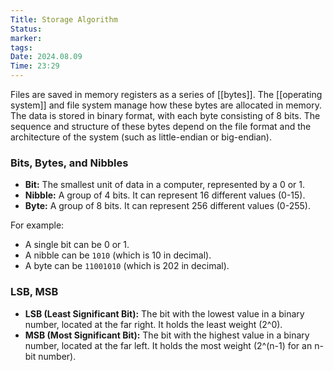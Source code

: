```yaml
---
Title: Storage Algorithm
Status: 
marker: 
tags: 
Date: 2024.08.09
Time: 23:29
---
```

Files are saved in memory registers as a series of [[bytes]]. The [[operating system]] and file system manage how these bytes are allocated in memory. The data is stored in binary format, with each byte consisting of 8 bits. The sequence and structure of these bytes depend on the file format and the architecture of the system (such as little-endian or big-endian).

### Bits, Bytes, and Nibbles
- **Bit:** The smallest unit of data in a computer, represented by a 0 or 1.
- **Nibble:** A group of 4 bits. It can represent 16 different values (0-15).
- **Byte:** A group of 8 bits. It can represent 256 different values (0-255).

For example:
- A single bit can be 0 or 1.
- A nibble can be `1010` (which is 10 in decimal).
- A byte can be `11001010` (which is 202 in decimal).

### LSB, MSB
- **LSB (Least Significant Bit):** The bit with the lowest value in a binary number, located at the far right. It holds the least weight (2^0).
- **MSB (Most Significant Bit):** The bit with the highest value in a binary number, located at the far left. It holds the most weight (2^(n-1) for an n-bit number).